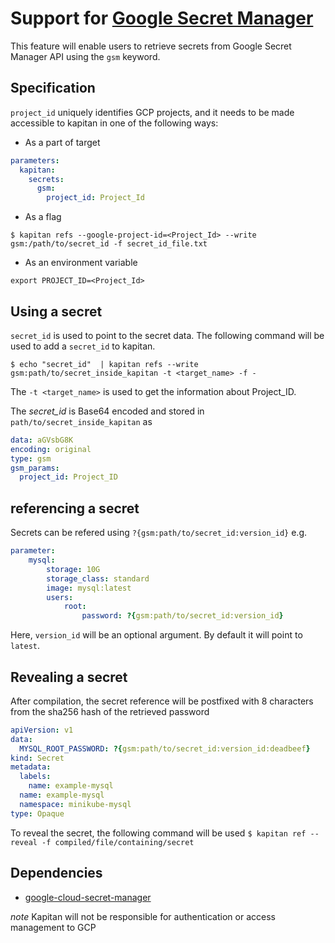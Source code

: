 # Support for [Google Secret Manager](https://cloud.google.com/secret-manager/)

This feature will enable users to retrieve secrets from Google Secret Manager API using the `gsm` keyword.

## Specification

`project_id` uniquely identifies GCP projects, and it needs to be made accessible to kapitan in one of the following ways:

- As a part of target
```yaml
parameters:
  kapitan:
    secrets:
      gsm:
        project_id: Project_Id
```

- As a flag
```shell
$ kapitan refs --google-project-id=<Project_Id> --write gsm:/path/to/secret_id -f secret_id_file.txt
```

- As an environment variable
```shell
export PROJECT_ID=<Project_Id>
```

## Using a secret

`secret_id` is used to point to the secret data. The following command will be used to add a `secret_id` to kapitan.

```shell
$ echo "secret_id"  | kapitan refs --write gsm:path/to/secret_inside_kapitan -t <target_name> -f -
```
The `-t <target_name>` is used to get the information about Project_ID.

The _secret\_id_ is Base64 encoded and stored in `path/to/secret_inside_kapitan` as
```yaml
data: aGVsbG8K
encoding: original
type: gsm
gsm_params:
  project_id: Project_ID
```

## referencing a secret
Secrets can be refered using `?{gsm:path/to/secret_id:version_id}`
e.g.
```yaml
parameter:
    mysql:
        storage: 10G
        storage_class: standard
        image: mysql:latest
        users:
            root:
                password: ?{gsm:path/to/secret_id:version_id}
```
Here, `version_id` will be an optional argument. By default it will point to `latest`.

## Revealing a secret

After compilation, the secret reference will be postfixed with 8 characters from the sha256 hash of the retrieved password
```yaml
apiVersion: v1
data:
  MYSQL_ROOT_PASSWORD: ?{gsm:path/to/secret_id:version_id:deadbeef}
kind: Secret
metadata:
  labels:
    name: example-mysql
  name: example-mysql
  namespace: minikube-mysql
type: Opaque
```
To reveal the secret, the following command will be used
`$ kapitan ref --reveal -f compiled/file/containing/secret`

## Dependencies

* [google-cloud-secret-manager](https://github.com/googleapis/python-secret-manager)

*note* Kapitan will not be responsible for authentication or access management to GCP